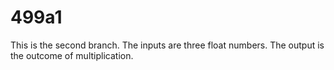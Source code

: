 # 499a1

This is the second branch.  The inputs are three float numbers. The output is the outcome of multiplication.
